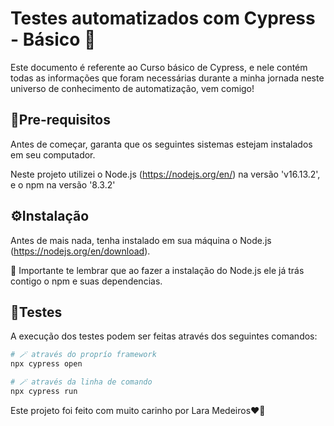 # Testes automatizados com Cypress - Básico 💫
Este documento é referente ao Curso básico de Cypress, e nele contém todas as informações que foram necessárias durante a minha jornada neste universo de conhecimento de automatização, vem comigo!

## 📝Pre-requisitos
Antes de começar, garanta que os seguintes sistemas estejam instalados em seu computador.

Neste projeto utilizei o Node.js (https://nodejs.org/en/) na versão 'v16.13.2', e o npm na versão '8.3.2'

## ⚙️Instalação
Antes de mais nada, tenha instalado em sua máquina o Node.js (https://nodejs.org/en/download).

🎉 Importante te lembrar que ao fazer a instalação do Node.js ele já trás contigo o npm e suas dependencias.

## 🎯Testes
A execução dos testes podem ser feitas através dos seguintes comandos:
 
```bash
# 🪄 através do proprío framework 
npx cypress open
```
```bash
# 🪄 através da linha de comando
npx cypress run
```


Este projeto foi feito com muito carinho por Lara Medeiros❤️💫
